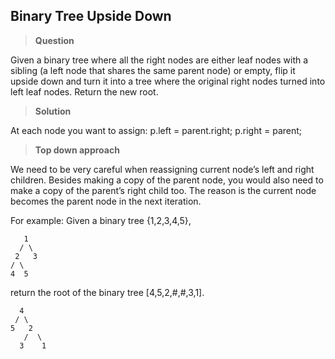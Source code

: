 ## Binary Tree Upside Down

>**Question**

Given a binary tree where all the right nodes are either leaf nodes with a sibling (a left node that shares the same parent node) or empty, flip it upside down and turn it into a tree where the original right nodes turned into left leaf nodes. Return the new root.


>**Solution**

At each node you want to assign:
p.left = parent.right;
p.right = parent;

>**Top down approach**

We need to be very careful when reassigning current node’s left and right children. Besides making a copy of the parent node, you would also need to make a copy of the parent’s right child too. The reason is the current node becomes the parent node in the next iteration.

For example:
Given a binary tree {1,2,3,4,5},

       1  
      / \  
     2   3  
    / \  
    4  5

return the root of the binary tree [4,5,2,#,#,3,1].

      4  
     / \  
    5   2  
       /  \  
      3    1
